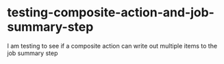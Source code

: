 # testing-composite-action-and-job-summary-step
I am testing to see if a composite action can write out multiple items to the job summary step
